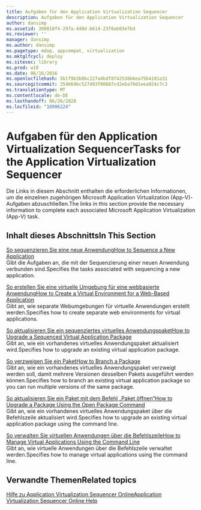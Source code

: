 ```yaml
---
title: Aufgaben für den Application Virtualization Sequencer
description: Aufgaben für den Application Virtualization Sequencer
author: dansimp
ms.assetid: 398018f4-297a-440d-b614-23f0ab03e7bd
ms.reviewer: ''
manager: dansimp
ms.author: dansimp
ms.pagetype: mdop, appcompat, virtualization
ms.mktglfcycl: deploy
ms.sitesec: library
ms.prod: w10
ms.date: 06/16/2016
ms.openlocfilehash: 5b1f9b3b8bc227a4bdf8f42538b6ea75b4101a31
ms.sourcegitcommit: 354664bc527d93f80687cd2eba70d1eea024c7c3
ms.translationtype: MT
ms.contentlocale: de-DE
ms.lasthandoff: 06/26/2020
ms.locfileid: "10806224"
---
```

# <span data-ttu-id="52bed-103">Aufgaben für den Application Virtualization Sequencer</span><span class="sxs-lookup"><span data-stu-id="52bed-103">Tasks for the Application Virtualization Sequencer</span></span>


<span data-ttu-id="52bed-104">Die Links in diesem Abschnitt enthalten die erforderlichen Informationen, um die einzelnen zugehörigen Microsoft Application Virtualization (App-V)-Aufgaben abzuschließen.</span><span class="sxs-lookup"><span data-stu-id="52bed-104">The links in this section provide the necessary information to complete each associated Microsoft Application Virtualization (App-V) task.</span></span>

## <span data-ttu-id="52bed-105">Inhalt dieses Abschnitts</span><span class="sxs-lookup"><span data-stu-id="52bed-105">In This Section</span></span>


<a href="" id="how-to-sequence-a-new-application"></a>[<span data-ttu-id="52bed-106">So sequenzieren Sie eine neue Anwendung</span><span class="sxs-lookup"><span data-stu-id="52bed-106">How to Sequence a New Application</span></span>](how-to-sequence-a-new-application.md)  
<span data-ttu-id="52bed-107">Gibt die Aufgaben an, die mit der Sequenzierung einer neuen Anwendung verbunden sind.</span><span class="sxs-lookup"><span data-stu-id="52bed-107">Specifies the tasks associated with sequencing a new application.</span></span>

<a href="" id="how-to-create-a-virtual-environment-for-a-web-based-application"></a>[<span data-ttu-id="52bed-108">So erstellen Sie eine virtuelle Umgebung für eine webbasierte Anwendung</span><span class="sxs-lookup"><span data-stu-id="52bed-108">How to Create a Virtual Environment for a Web-Based Application</span></span>](how-to-create-a-virtual-environment-for-a-web-based-application.md)  
<span data-ttu-id="52bed-109">Gibt an, wie separate Webumgebungen für virtuelle Anwendungen erstellt werden.</span><span class="sxs-lookup"><span data-stu-id="52bed-109">Specifies how to create separate web environments for virtual applications.</span></span>

<a href="" id="how-to-upgrade-a-sequenced-virtual-application-package"></a>[<span data-ttu-id="52bed-110">So aktualisieren Sie ein sequenziertes virtuelles Anwendungspaket</span><span class="sxs-lookup"><span data-stu-id="52bed-110">How to Upgrade a Sequenced Virtual Application Package</span></span>](how-to-upgrade-a-sequenced-virtual-application-package.md)  
<span data-ttu-id="52bed-111">Gibt an, wie ein vorhandenes virtuelles Anwendungspaket aktualisiert wird.</span><span class="sxs-lookup"><span data-stu-id="52bed-111">Specifies how to upgrade an existing virtual application package.</span></span>

<a href="" id="how-to-branch-a-package"></a>[<span data-ttu-id="52bed-112">So verzweigen Sie ein Paket</span><span class="sxs-lookup"><span data-stu-id="52bed-112">How to Branch a Package</span></span>](how-to-branch-a-package.md)  
<span data-ttu-id="52bed-113">Gibt an, wie ein vorhandenes virtuelles Anwendungspaket verzweigt werden soll, damit mehrere Versionen desselben Pakets ausgeführt werden können.</span><span class="sxs-lookup"><span data-stu-id="52bed-113">Specifies how to branch an existing virtual application package so you can run multiple versions of the same package.</span></span>

<a href="" id="how-to-upgrade-a-package-using-the-open-package-command"></a>[<span data-ttu-id="52bed-114">So aktualisieren Sie ein Paket mit dem Befehl „Paket öffnen“</span><span class="sxs-lookup"><span data-stu-id="52bed-114">How to Upgrade a Package Using the Open Package Command</span></span>](how-to-upgrade-a-package-using-the-open-package-command.md)  
<span data-ttu-id="52bed-115">Gibt an, wie ein vorhandenes virtuelles Anwendungspaket über die Befehlszeile aktualisiert wird.</span><span class="sxs-lookup"><span data-stu-id="52bed-115">Specifies how to upgrade an existing virtual application package using the command line.</span></span>

<a href="" id="how-to-manage-virtual-applications-using-the-command-line"></a>[<span data-ttu-id="52bed-116">So verwalten Sie virtuellen Anwendungen über die Befehlszeile</span><span class="sxs-lookup"><span data-stu-id="52bed-116">How to Manage Virtual Applications Using the Command Line</span></span>](how-to-manage-virtual-applications-using-the-command-line.md)  
<span data-ttu-id="52bed-117">Gibt an, wie virtuelle Anwendungen über die Befehlszeile verwaltet werden.</span><span class="sxs-lookup"><span data-stu-id="52bed-117">Specifies how to manage virtual applications using the command line.</span></span>

## <span data-ttu-id="52bed-118">Verwandte Themen</span><span class="sxs-lookup"><span data-stu-id="52bed-118">Related topics</span></span>


[<span data-ttu-id="52bed-119">Hilfe zu Application Virtualization Sequencer Online</span><span class="sxs-lookup"><span data-stu-id="52bed-119">Application Virtualization Sequencer Online Help</span></span>](application-virtualization-sequencer-online-help.md)

 

 





